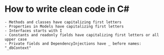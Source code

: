 # How to write clean code in C#

    - Methods and classes have capitalizing first letters
    - Properties in Models have capitalizing first letters
    - Interfaces starts with I
    - Constants and readonly fields have capitalizing first letters or all upper case
    - Private fields and DependencyInjections have _ before names: "_dbContext"
